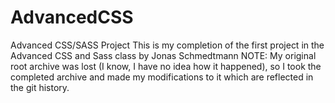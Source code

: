 # AdvancedCSS
Advanced CSS/SASS Project
This is my completion of the first project in the Advanced CSS and Sass class by Jonas Schmedtmann
NOTE: My original root archive was lost (I know, I have no idea how it happened), so I took the completed archive and made my modifications to it which are reflected in the git history.
